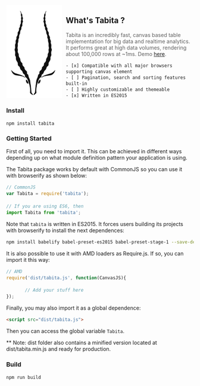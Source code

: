 
<img src="tabita.png?raw=true" width="150" height="250" align="left" style="margin-right: 10px;" />

## What's Tabita ?

> Tabita is an incredibly fast, canvas based table implementation for big data and realtime analytics. It performs great at high data volumes, rendering about 100,000 rows at ~1ms. Demo [here](http://tsur.github.io/tabita/).

    - [x] Compatible with all major browsers supporting canvas element
    - [ ] Pagination, search and sorting features built-in
    - [ ] Highly customizable and themeable
    - [x] Written in ES2015

### Install

```
npm install tabita
```

### Getting Started

First of all, you need to import it. This can be achieved in different ways depending up on what module definition pattern your application is using.

The Tabita package works by default with CommonJS so you can use it with browserify as shown below:

```js
// CommonJS
var Tabita = require('tabita');

// If you are using ES6, then
import Tabita from 'tabita';
```

Note that `tabita` is written in ES2015. It forces users building its projects with browserify to install the next dependences:

```bash
npm install babelify babel-preset-es2015 babel-preset-stage-1 --save-dev
```

It is also possible to use it with AMD loaders as Require.js. If so, you can import it this way:

```js
// AMD
require('dist/tabita.js', function(CanvasJS){

       // Add your stuff here
});
```

Finally, you may also import it as a global dependence:

```html
<script src="dist/tabita.js">
```

Then you can access the global variable `Tabita`.

** Note: dist folder also contains a minified version located at dist/tabita.min.js and ready for production.

### Build

```
npm run build
```
